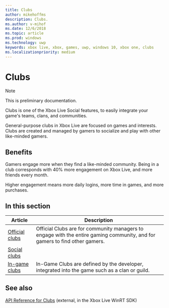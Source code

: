 ```yaml
---
title: Clubs
author: mikehoffms
description: Clubs.
ms.author: v-mihof
ms.date: 12/6/2018
ms.topic: article
ms.prod: windows
ms.technology: uwp
keywords: xbox live, xbox, games, uwp, windows 10, xbox one, clubs
ms.localizationpriority: medium
---
```


# Clubs

> [!NOTE]
> This is preliminary documentation.

Clubs is one of the Xbox Live Social features, to easily integrate your game's teams, clans, and communities.

General-purpose clubs in Xbox Live are focused on games and interests.
Clubs are created and managed by gamers to socialize and play with other like-minded gamers.


## Benefits

Gamers engage more when they find a like-minded community.
Being in a club corresponds with 40% more engagement on Xbox Live, and more friends every month.

Higher engagement means more daily logins, more time in games, and more purchases.


## In this section

| Article | Description |
|---------|-------------|
| [Official clubs](official-clubs/official-clubs.md) | Official Clubs are for community managers to engage with the entire gaming community, and for gamers to find other gamers. |
| [Social clubs](social-clubs/social-clubs.md) | |
| [In-game clubs](in-game-clubs/in-game-clubs.md) | In-Game Clubs are defined by the developer, integrated into the game such as a clan or guild. |


## See also

[API Reference for Clubs](https://docs.microsoft.com/en-us/dotnet/api/microsoft.xbox.services.clubs?view=xboxlive-dotnet-2017.11.20171204.01) (external, in the Xbox Live WinRT SDK)
